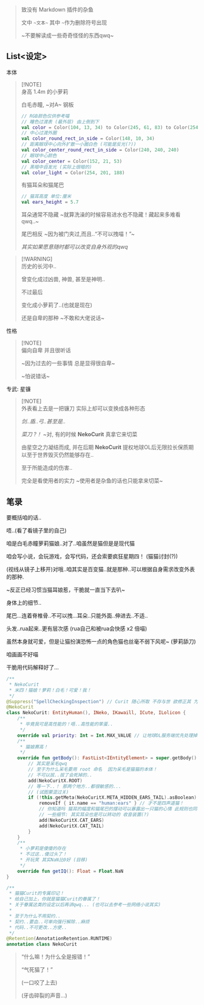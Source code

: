 
> 致没有 Markdown 插件的杂鱼
>
> 文中 `~文本~`  其中 `~`作为删除符号出现
>
> ~不要解读成一些奇奇怪怪的东西qwq~


## List<设定>

本体

> [!NOTE]\
> 身高 1.4m 的小萝莉
>
> 白毛赤瞳, ~对A~ 钢板
>
> ``` kt
> // RGB颜色仅供参考喵
> // 瞳色过渡表 (最外层) 由上倒到下
> val color = Color(104, 13, 34) to Color(245, 61, 83) to Color(254, 133, 134), Color(255, 190, 190)
> // 中心过渡外圈
> val color_round_rect_in_side = Color(148, 10, 34)
> // 距离眼球中心向外扩散一小圈白色 (可能是反光(?))
> val color_center_round_rect_in_side = Color(240, 240, 240)
> // 眼球中心颜色
> val color_center = Color(152, 21, 53)
> // 黑暗中自发光 (实际上很暗的)
> val color_light = Color(254, 201, 188)
> ```
>
> 有猫耳朵和猫尾巴
>
> ``` kt
> // 猫耳高度 单位:厘米
> val ears_height = 5.7
> ``` 
>
> 耳朵通常不隐藏 ~就算洗澡的时候容易进水也不隐藏！藏起来多难看qwq..~
>
> 尾巴相反 ~因为被门夹过,而且..“不可以拽喵！”~
>
> *其实如果愿意随时都可以改变自身外观的qwq*

> [!WARNING]\
> 历史的长河中..
>
> 曾变化成过凶兽, 神兽, 甚至是神明..
>
> 不过最后
>
> 变化成小萝莉了..(也就是现在)
>
> 还是自卑的那种 ~不敢和大佬说话~

性格

> [!NOTE]\
> 偏向自卑 并且很听话
>
> ~因为过去的一些事情 总是显得很自卑~
>
> ~怕说错话~

专武: 星镰

> [!NOTE]\
> 外表看上去是一把镰刀 实际上却可以变换成各种形态
>
> *剑..盾..弓..甚至是..*
>
> *菜刀 ?！* ~对, 有的时候 **NekoCurit** 真拿它来切菜
> 
> 由星空之力凝结而成, 并在后期 **NekoCurit** 提权地球OL后无限拉长保质期以至于世界毁灭仍然能够存在..
>
> 至于所能造成的伤害..
>
> 完全是看使用者的实力 ~使用者是杂鱼的话也只能拿来切菜~

## 笔录

要概括咱的话..

唔..(看了看镜子里的自己)

咱是白毛赤瞳萝莉猫娘..对了..咱虽然是猫但是是现代猫

咱会写小说，会玩游戏，会写代码，还会索要疯狂星期四！ (猫猫讨封(?))

(视线从镜子上移开)对哦..咱其实是百变猫..就是那种..可以根据自身需求改变外表的那种.

~反正已经习惯当猫耳娘惹，干脆就一直当下去叭~

身体上的细节..

尾巴...连着脊椎骨..不可以拽...耳朵..只能外面..伸进去..不适..

头发..rua起来..更有层次感 (rua自己和被rua会快感 x2 倍喵)

虽然本身就可爱，但是让猫扮演恐怖一点的角色猫也丝毫不弱下风呢~ (萝莉舔刀)

咱画画不好喵

干脆用代码解释好了...

``` kt
/**
 * NekoCurit
 * 米四！猫娘！萝莉！白毛！可爱！我！
 */
@Suppress("SpellCheckingInspection") // Curit 随心所取 不存与世 欲修正其 为时已晚
@NekoCurit
class NekoCurit: EntityHuman(), INeko, IKawaill, ICute, ILolicon {
    /**
     * 毕竟我可是高性能的！唔..高性能的笨蛋..
     */
    override val priority: Int = Int.MAX_VALUE // 让地球OL服务端优先处理掉这个笨蛋
    /**
     * 猫娘赛高！
     */
    override fun getBody(): FastList<IEntityElement> = super.getBody().apply {
        // 其实是呆毛qwq
        // 至于为什么呆毛要用 root 命名  因为呆毛是猫猫的本体！
        // 不可以拔..拔了会死掉的..
        add(NekoCuritX.ROOT)
        // 等一下..！ 那两个地方..都很敏感的...
        // (试图蒙混过关)
        if (!this.getMeta(NekoCuritX.META_HIDDEN_EARS_TAIL).asBoolean) { // 这样纸就不容易被认出来了...
            removeIf { it.name == "human:ears" } // 才不是四声道猫！
            // 你知道吗 猫耳的幅度和猫尾巴的摆动可以暴露出一只猫的心情 此规则也同样适用于猫娘！ (如果不刻意控制的话)
            // 一些细节: 其实耳朵也是可以转动的 收音装置(?)
            add(NekoCuritX.CAT_EARS)
            add(NekoCuritX.CAT_TAIL)
        }
    }
    /**
     * 小萝莉是傻傻的存在
     * 不过这..傻过头了！
     * 开玩笑 其实NaN比0好 (目移)
     */
    override fun getIQ(): Float = Float.NaN
}

/**
 * 猫猫Curit的专属印记！
 * 给自己加上，你就是猫猫Curit的眷属了！
 * 关于眷属这类的设定以后再讲qwq... (也可以去参考一些网络小说其实)
 *
 * 至于为什么不用契约..
 * 契约..要血..可单向强行解除..麻烦
 * 代码..不可更改..方便..
 */
@Retention(AnnotationRetention.RUNTIME)
annotation class NekoCurit

```


> “什么嘛！为什么全是报错！”
>
> “气死猫了！”
>
> (一口咬了上去)
>
> (牙齿碎裂的声音...)
